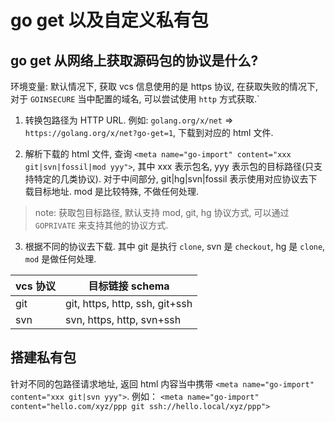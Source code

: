 # go get 以及自定义私有包

## go get 从网络上获取源码包的协议是什么?

环境变量: 
默认情况下, 获取 vcs 信息使用的是 https 协议, 在获取失败的情况下, 对于 `GOINSECURE` 当中配置的域名, 可以尝试使用 `http` 方式获取.`

1. 转换包路径为 HTTP URL. 例如: `golang.org/x/net` => `https://golang.org/x/net?go-get=1`, 下载到对应的 html 文件. 

2. 解析下载的 html 文件, 查询 `<meta name="go-import" content="xxx git|svn|fossil|mod yyy">`, 其中 xxx 表示包名, yyy 表示包的目标路径(只支持特定的几类协议).
对于中间部分, git|hg|svn|fossil 表示使用对应协议去下载目标地址. mod 是比较特殊, 不做任何处理.

> note: 获取包目标路径, 默认支持 mod, git, hg 协议方式, 可以通过 `GOPRIVATE` 来支持其他的协议方式. 

3. 根据不同的协议去下载. 其中 git 是执行 `clone`, svn 是 `checkout`, hg 是 `clone`, `mod` 是做任何处理.

| vcs 协议 | 目标链接 schema |
| --- | --- |
| git | git, https, http, ssh, git+ssh |
| svn | svn, https, http, svn+ssh |

## 搭建私有包

针对不同的包路径请求地址, 返回 html 内容当中携带 `<meta name="go-import" content="xxx git|svn yyy">`.
例如： `<meta name="go-import" content="hello.com/xyz/ppp git ssh://hello.local/xyz/ppp">`

